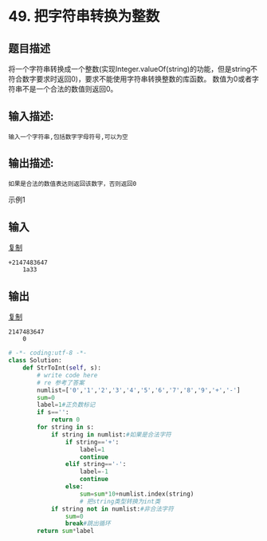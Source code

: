 # 49. 把字符串转换为整数

题目描述
----

将一个字符串转换成一个整数(实现Integer.valueOf(string)的功能，但是string不符合数字要求时返回0)，要求不能使用字符串转换整数的库函数。 数值为0或者字符串不是一个合法的数值则返回0。

输入描述:
-----

    输入一个字符串,包括数字字母符号,可以为空

输出描述:
-----

    如果是合法的数值表达则返回该数字，否则返回0

示例1

输入
--

[复制]()

    +2147483647
        1a33

输出
--

[复制]()

    2147483647
        0

```python
# -*- coding:utf-8 -*-
class Solution:
    def StrToInt(self, s):
        # write code here
        # re 参考了答案
        numlist=['0','1','2','3','4','5','6','7','8','9','+','-']
        sum=0
        label=1#正负数标记
        if s=='':
            return 0
        for string in s:
            if string in numlist:#如果是合法字符
                if string=='+':
                    label=1
                    continue
                elif string=='-':
                    label=-1
                    continue
                else:
                    sum=sum*10+numlist.index(string)
                    # 把string类型转换为int类
            if string not in numlist:#非合法字符
                sum=0
                break#跳出循环
        return sum*label
```